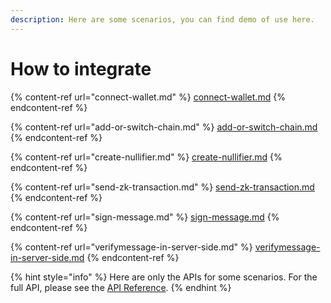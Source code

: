 ```yaml
---
description: Here are some scenarios, you can find demo of use here.
---
```


# How to integrate

{% content-ref url="connect-wallet.md" %}
[connect-wallet.md](connect-wallet.md)
{% endcontent-ref %}

{% content-ref url="add-or-switch-chain.md" %}
[add-or-switch-chain.md](add-or-switch-chain.md)
{% endcontent-ref %}

{% content-ref url="create-nullifier.md" %}
[create-nullifier.md](create-nullifier.md)
{% endcontent-ref %}

{% content-ref url="send-zk-transaction.md" %}
[send-zk-transaction.md](send-zk-transaction.md)
{% endcontent-ref %}

{% content-ref url="sign-message.md" %}
[sign-message.md](sign-message.md)
{% endcontent-ref %}

{% content-ref url="verifymessage-in-server-side.md" %}
[verifymessage-in-server-side.md](verifymessage-in-server-side.md)
{% endcontent-ref %}

{% hint style="info" %}
Here are only the APIs for some scenarios. For the full API, please see the [API Reference](../reference/api-reference/).
{% endhint %}
